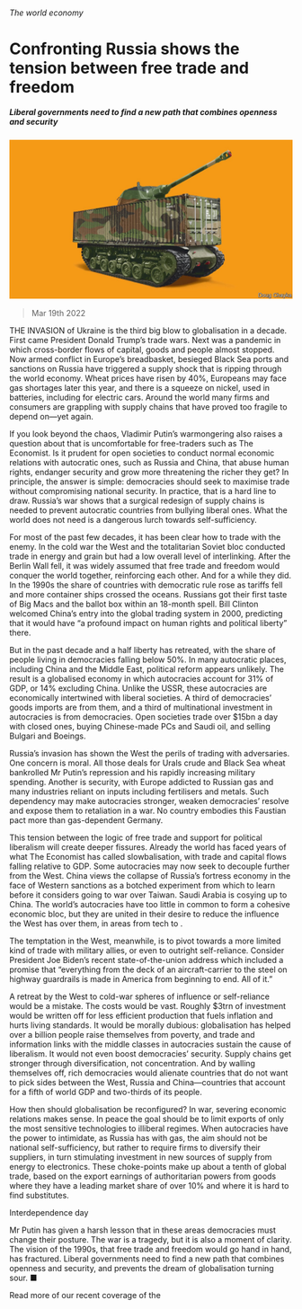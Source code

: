###### The world economy

# Confronting Russia shows the tension between free trade and freedom 

##### Liberal governments need to find a new path that combines openness and security 

![image](images/20220319_ldd002.jpg) 

> Mar 19th 2022 

THE INVASION of Ukraine is the third big blow to globalisation in a decade. First came President Donald Trump’s trade wars. Next was a pandemic in which cross-border flows of capital, goods and people almost stopped. Now armed conflict in Europe’s breadbasket, besieged Black Sea ports and sanctions on Russia have triggered a supply shock that is ripping through the world economy. Wheat prices have risen by 40%, Europeans may face gas shortages later this year, and there is a squeeze on nickel, used in batteries, including for electric cars. Around the world many firms and consumers are grappling with supply chains that have proved too fragile to depend on—yet again.

If you look beyond the chaos, Vladimir Putin’s warmongering also raises a question about  that is uncomfortable for free-traders such as The Economist. Is it prudent for open societies to conduct normal economic relations with autocratic ones, such as Russia and China, that abuse human rights, endanger security and grow more threatening the richer they get? In principle, the answer is simple: democracies should seek to maximise trade without compromising national security. In practice, that is a hard line to draw. Russia’s war shows that a surgical redesign of supply chains is needed to prevent autocratic countries from bullying liberal ones. What the world does not need is a dangerous lurch towards self-sufficiency.


For most of the past few decades, it has been clear how to trade with the enemy. In the cold war the West and the totalitarian Soviet bloc conducted trade in energy and grain but had a low overall level of interlinking. After the Berlin Wall fell, it was widely assumed that free trade and freedom would conquer the world together, reinforcing each other. And for a while they did. In the 1990s the share of countries with democratic rule rose as tariffs fell and more container ships crossed the oceans. Russians got their first taste of Big Macs and the ballot box within an 18-month spell. Bill Clinton welcomed China’s entry into the global trading system in 2000, predicting that it would have “a profound impact on human rights and political liberty” there.

But in the past decade and a half liberty has retreated, with the share of people living in democracies falling below 50%. In many autocratic places, including China and the Middle East, political reform appears unlikely. The result is a globalised economy in which autocracies account for 31% of GDP, or 14% excluding China. Unlike the USSR, these autocracies are economically intertwined with liberal societies. A third of democracies’ goods imports are from them, and a third of multinational investment in autocracies is from democracies. Open societies trade over $15bn a day with closed ones, buying Chinese-made PCs and Saudi oil, and selling Bulgari and Boeings.

Russia’s invasion has shown the West the perils of trading with adversaries. One concern is moral. All those deals for Urals crude and Black Sea wheat bankrolled Mr Putin’s repression and his rapidly increasing military spending. Another is security, with Europe addicted to Russian gas and many industries reliant on inputs including fertilisers and metals. Such dependency may make autocracies stronger, weaken democracies’ resolve and expose them to retaliation in a war. No country embodies this Faustian pact more than gas-dependent Germany.

This tension between the logic of free trade and support for political liberalism will create deeper fissures. Already the world has faced years of what The Economist has called slowbalisation, with trade and capital flows falling relative to GDP. Some autocracies may now seek to decouple further from the West. China views the collapse of Russia’s fortress economy in the face of Western sanctions as a botched experiment from which to learn before it considers going to war over Taiwan. Saudi Arabia is cosying up to China. The world’s autocracies have too little in common to form a cohesive economic bloc, but they are united in their desire to reduce the influence the West has over them, in areas from tech to .

The temptation in the West, meanwhile, is to pivot towards a more limited kind of trade with military allies, or even to outright self-reliance. Consider President Joe Biden’s recent state-of-the-union address which included a promise that “everything from the deck of an aircraft-carrier to the steel on highway guardrails is made in America from beginning to end. All of it.”

A retreat by the West to cold-war spheres of influence or self-reliance would be a mistake. The costs would be vast. Roughly $3trn of investment would be written off for less efficient production that fuels inflation and hurts living standards. It would be morally dubious: globalisation has helped over a billion people raise themselves from poverty, and trade and information links with the middle classes in autocracies sustain the cause of liberalism. It would not even boost democracies’ security. Supply chains get stronger through diversification, not concentration. And by walling themselves off, rich democracies would alienate countries that do not want to pick sides between the West, Russia and China—countries that account for a fifth of world GDP and two-thirds of its people.

How then should globalisation be reconfigured? In war, severing economic relations makes sense. In peace the goal should be to limit exports of only the most sensitive technologies to illiberal regimes. When autocracies have the power to intimidate, as Russia has with gas, the aim should not be national self-sufficiency, but rather to require firms to diversify their suppliers, in turn stimulating investment in new sources of supply from energy to electronics. These choke-points make up about a tenth of global trade, based on the export earnings of authoritarian powers from goods where they have a leading market share of over 10% and where it is hard to find substitutes.

Interdependence day

Mr Putin has given a harsh lesson that in these areas democracies must change their posture. The war is a tragedy, but it is also a moment of clarity. The vision of the 1990s, that free trade and freedom would go hand in hand, has fractured. Liberal governments need to find a new path that combines openness and security, and prevents the dream of globalisation turning sour. ■

Read more of our recent coverage of the 

